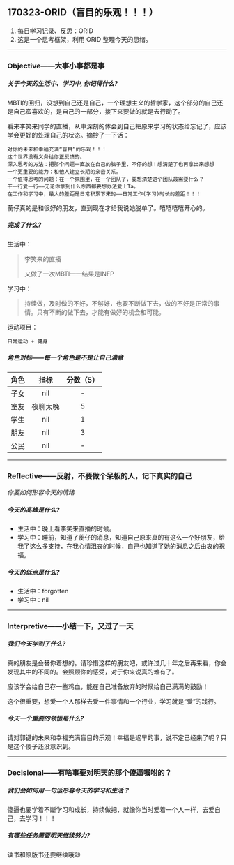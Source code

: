 ## 170323-ORID（盲目的乐观！！！）

1. 每日学习记录、反思：ORID
2. 这是一个思考框架，利用 ORID 整理今天的思绪。

------

### Objective——大事小事都是事

##### 关于今天的生活中、学习中, 你记得什么?

MBTI的回归，没想到自己还是自己，一个理想主义的哲学家，这个部分的自己还是自己蛮喜欢的，是自己的一部分，接下来要做的就是去行动了。

看来李笑来同学的直播，从中深刻的体会到自己把原来学习的状态给忘记了，应该学会更好的处理自己的状态。摘抄了一下话：

```李笑来
对你的未来和幸福充满“盲目”的乐观！！！
这个世界没有义务给你正反馈的。
深入思考的方法：把那个问题一直放在自己的脑子里，不停的想！想清楚了也再拿出来想想
一个更重要的能力：和他人建立长期的亲密关系。
一个值得思考的问题：在一个氛围里，在一个团队了，要想清楚这个团队最需要什么？
干一行爱一行——无论你拿到什么东西都要想办法爱上Ta。
在工作和学习中，最大的差距是日常积累下来的——日常工作(学习)时长的差距！！！
```

蘅仔真的是和很好的朋友，直到现在才给我说她脱单了。嘻嘻嘻嘻开心的。

##### 完成了什么?

生活中：

> 李笑来的直播
>
> 又做了一次MBTI——结果是INFP

学习中： 

> 持续做，及时做的不好，不够好，也要不断做下去，做的不好是正常的事情。只有不断的做下去，才能有做好的机会和可能。

运动项目：

```
日常运动 + 健身
```

##### 角色对标——每一个角色是不是让自己满意

|  角色  |  指标  | 分数（5） |
| :--: | :--: | :---: |
|  子女  | nil  |   -   |
|  室友  | 夜聊太晚 |   5   |
|  学生  | nil  |   1   |
|  朋友  | nil  |   3   |
|  公民  | nil  |   -   |

------

### Reflective——反射，不要做个呆板的人，记下真实的自己

*你要如何形容今天的情绪*

##### 今天的高峰是什么?

- 生活中：晚上看李笑来直播的时候。
- 学习中：睡前，知道了蘅仔的消息，知道自己原来真的有这么一个好朋友，给我了这么多支持，在我心情沮丧的时候，自己也知道了她的消息之后由衷的祝福。

##### 今天的低点是什么?

- 生活中：forgotten
- 学习中：nil

------

### Interpretive——小结一下，又过了一天

##### 我们今天学到了什么?

真的朋友是会替你着想的。请珍惜这样的朋友吧，或许过几十年之后再来看，你会发现其中的不同的。会照顾你的感受，对于你来说真的难有了。

应该学会给自己存一些鸡血，能在自己准备放弃的时候给自己满满的鼓励！

这个很重要，想爱一个人那样去爱一件事情和一个行业，学习就是“爱”的践行。

##### 今天一个重要的领悟是什么?

请对郭键的未来和幸福充满盲目的乐观！幸福是迟早的事，说不定已经来了呢？只是这个傻子还没意识到。

------

### Decisional——有啥事要对明天的那个傻逼嘱咐的？

##### 我们会如何用一句话形容今天的学习和生活？

傻逼也要学着不断学习和成长，持续做把，就像你当时爱着一个人一样，去爱自己，去学习！！！

##### 有哪些任务需要明天继续努力?

读书和原版书还要继续哦😆